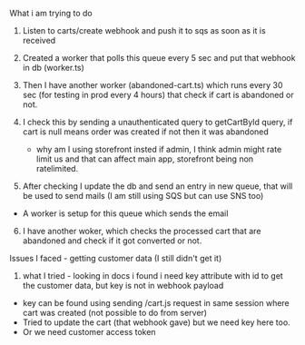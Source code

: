 What i am trying to do

1. Listen to carts/create webhook and push it to sqs as soon as it is received
2. Created a worker that polls this queue every 5 sec and put that webhook in db (worker.ts)
3. Then I have another worker (abandoned-cart.ts) which runs every 30 sec (for testing in prod every 4 hours) that check if cart is abandoned or not.
4. I check this by sending a unauthenticated query to getCartById query, if cart is null means order was created if not then it was abandoned
    - why am I using storefront insted if admin, I think admin might rate limit us and that can affect main app, storefront being non ratelimited.


5. After checking I update the db and send an entry in new queue, that will be used to send mails (I am still using SQS but can use SNS too)
 - A worker is setup for this queue which sends the email

6. I have another woker, which checks the processed cart that are abandoned and check if it got converted or not. 


Issues I faced - getting customer data (I still didn't get it)

1. what I tried - looking in docs i found i need key attribute with id to get the customer data, but key is not in webhook payload
 - key can be found using sending /cart.js request in same session where cart was created (not possible to do from server)
 - Tried to update the cart (that webhook gave) but we need key here too.
 - Or we need customer access token
 